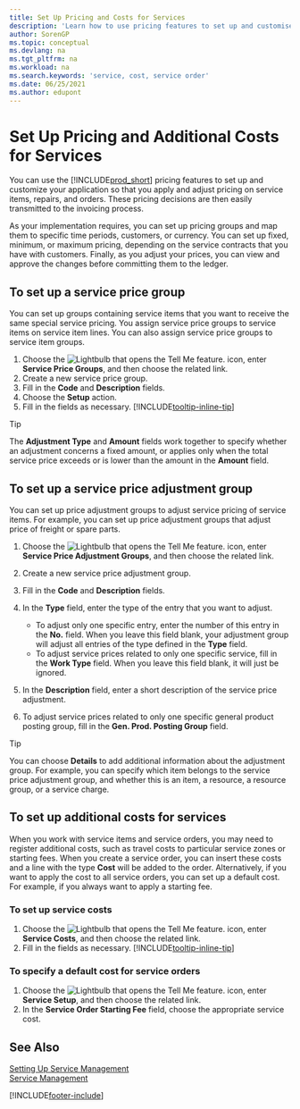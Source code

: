 ```yaml
---
title: Set Up Pricing and Costs for Services
description: 'Learn how to use pricing features to set up and customise your application so that you apply and adjust pricing on service items, repairs and orders.'
author: SorenGP
ms.topic: conceptual
ms.devlang: na
ms.tgt_pltfrm: na
ms.workload: na
ms.search.keywords: 'service, cost, service order'
ms.date: 06/25/2021
ms.author: edupont
---
```


# Set Up Pricing and Additional Costs for Services
You can use the [!INCLUDE[prod_short](includes/prod_short.md)] pricing features to set up and customize your application so that you apply and adjust pricing on service items, repairs, and orders. These pricing decisions are then easily transmitted to the invoicing process.  
  
As your implementation requires, you can set up pricing groups and map them to specific time periods, customers, or currency. You can set up fixed, minimum, or maximum pricing, depending on the service contracts that you have with customers. Finally, as you adjust your prices, you can view and approve the changes before committing them to the ledger.  

## To set up a service price group
You can set up groups containing service items that you want to receive the same special service pricing. You assign service price groups to service items on service item lines. You can also assign service price groups to service item groups.  

1. Choose the ![Lightbulb that opens the Tell Me feature.](media/ui-search/search_small.png "Tell me what you want to do") icon, enter **Service Price Groups**, and then choose the related link.  
2. Create a new service price group.  
3. Fill in the **Code** and **Description** fields.  
4. Choose the **Setup** action.  
2. Fill in the fields as necessary. [!INCLUDE[tooltip-inline-tip](includes/tooltip-inline-tip_md.md)]  

 > [!Tip]
 > The **Adjustment Type** and **Amount** fields work together to specify whether an adjustment concerns a fixed amount, or applies only when the total service price exceeds or is lower than the amount in the **Amount** field.  

## To set up a service price adjustment group  
You can set up price adjustment groups to adjust service pricing of service items. For example, you can set up price adjustment groups that adjust price of freight or spare parts.  
  
1. Choose the ![Lightbulb that opens the Tell Me feature.](media/ui-search/search_small.png "Tell me what you want to do") icon, enter **Service Price Adjustment Groups**, and then choose the related link.  
2. Create a new service price adjustment group.  
3. Fill in the **Code** and **Description** fields.  
4. In the **Type** field, enter the type of the entry that you want to adjust.  
  
    * To adjust only one specific entry, enter the number of this entry in the **No.** field. When you leave this field blank, your adjustment group will adjust all entries of the type defined in the **Type** field.  
    * To adjust service prices related to only one specific service, fill in the **Work Type** field. When you leave this field blank, it will just be ignored.  
  
5. In the **Description** field, enter a short description of the service price adjustment.  
6. To adjust service prices related to only one specific general product posting group, fill in the **Gen. Prod. Posting Group** field.

> [!Tip]
> You can choose **Details** to add additional information about the adjustment group. For example, you can specify which item belongs to the service price adjustment group, and whether this is an item, a resource, a resource group, or a service charge.  

## To set up additional costs for services
When you work with service items and service orders, you may need to register additional costs, such as travel costs to particular service zones or starting fees. When you create a service order, you can insert these costs and a line with the type **Cost** will be added to the order. Alternatively, if you want to apply the cost to all service orders, you can set up a default cost. For example, if you always want to apply a starting fee.
  
### To set up service costs
1. Choose the ![Lightbulb that opens the Tell Me feature.](media/ui-search/search_small.png "Tell me what you want to do") icon, enter **Service Costs**, and then choose the related link. 
2. Fill in the fields as necessary. [!INCLUDE[tooltip-inline-tip](includes/tooltip-inline-tip_md.md)]  

### To specify a default cost for service orders
1. Choose the ![Lightbulb that opens the Tell Me feature.](media/ui-search/search_small.png "Tell me what you want to do") icon, enter **Service Setup**, and then choose the related link. 
2. In the **Service Order Starting Fee** field, choose the appropriate service cost.

## See Also
[Setting Up Service Management](service-setup-service.md)  
[Service Management](service-service.md)  


[!INCLUDE[footer-include](includes/footer-banner.md)]